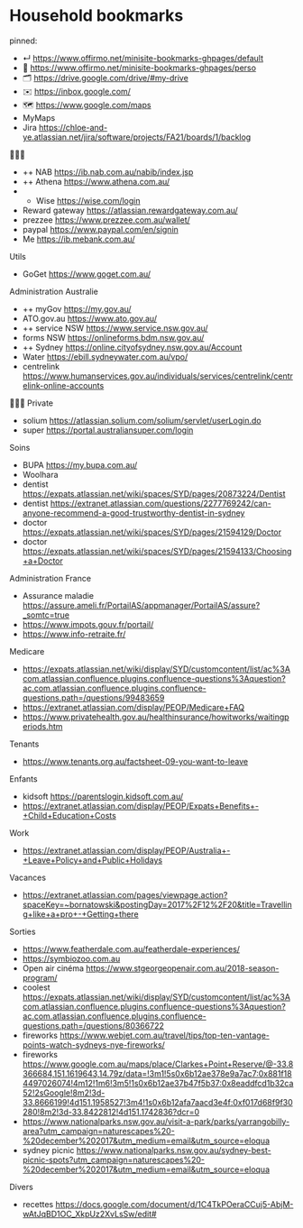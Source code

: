 # Household bookmarks


pinned:
- ↵ https://www.offirmo.net/minisite-bookmarks-ghpages/default
- 🔖 https://www.offirmo.net/minisite-bookmarks-ghpages/perso
- 🗂️ https://drive.google.com/drive/#my-drive
- ✉️ https://inbox.google.com/
- 🗺️ https://www.google.com/maps
- MyMaps
- Jira https://chloe-and-ye.atlassian.net/jira/software/projects/FA21/boards/1/backlog


💸💸💸
- ++ NAB https://ib.nab.com.au/nabib/index.jsp
- ++ Athena https://www.athena.com.au/
- + Wise https://wise.com/login
- Reward gateway https://atlassian.rewardgateway.com.au/
- prezzee https://www.prezzee.com.au/wallet/
- paypal https://www.paypal.com/en/signin
- Me https://ib.mebank.com.au/


Utils
- GoGet https://www.goget.com.au/


Administration Australie
- ++ myGov https://my.gov.au/
- ATO.gov.au https://www.ato.gov.au/
- ++ service NSW https://www.service.nsw.gov.au/
- forms NSW https://onlineforms.bdm.nsw.gov.au/
- ++ Sydney https://online.cityofsydney.nsw.gov.au/Account
- Water https://ebill.sydneywater.com.au/vpo/
- centrelink https://www.humanservices.gov.au/individuals/services/centrelink/centrelink-online-accounts


💸💸💸 Private
- solium https://atlassian.solium.com/solium/servlet/userLogin.do
- super https://portal.australiansuper.com/login


Soins
- BUPA https://my.bupa.com.au/
- Woolhara
- dentist https://expats.atlassian.net/wiki/spaces/SYD/pages/20873224/Dentist
- dentist https://extranet.atlassian.com/questions/2277769242/can-anyone-recommend-a-good-trustworthy-dentist-in-sydney
- doctor https://expats.atlassian.net/wiki/spaces/SYD/pages/21594129/Doctor
- doctor https://expats.atlassian.net/wiki/spaces/SYD/pages/21594133/Choosing+a+Doctor







Administration France
- Assurance maladie https://assure.ameli.fr/PortailAS/appmanager/PortailAS/assure?_somtc=true
- https://www.impots.gouv.fr/portail/
- https://www.info-retraite.fr/



Medicare
* https://expats.atlassian.net/wiki/display/SYD/customcontent/list/ac%3Acom.atlassian.confluence.plugins.confluence-questions%3Aquestion?ac.com.atlassian.confluence.plugins.confluence-questions.path=/questions/99483659
* https://extranet.atlassian.com/display/PEOP/Medicare+FAQ
* https://www.privatehealth.gov.au/healthinsurance/howitworks/waitingperiods.htm


Tenants
* https://www.tenants.org.au/factsheet-09-you-want-to-leave


Enfants
- kidsoft https://parentslogin.kidsoft.com.au/
- https://extranet.atlassian.com/display/PEOP/Expats+Benefits+-+Child+Education+Costs


Work
- https://extranet.atlassian.com/display/PEOP/Australia+-+Leave+Policy+and+Public+Holidays


Vacances
- https://extranet.atlassian.com/pages/viewpage.action?spaceKey=~bornatowski&postingDay=2017%2F12%2F20&title=Travelling+like+a+pro+-+Getting+there


Sorties
- https://www.featherdale.com.au/featherdale-experiences/
- https://symbiozoo.com.au
- Open air cinéma https://www.stgeorgeopenair.com.au/2018-season-program/
- coolest https://expats.atlassian.net/wiki/display/SYD/customcontent/list/ac%3Acom.atlassian.confluence.plugins.confluence-questions%3Aquestion?ac.com.atlassian.confluence.plugins.confluence-questions.path=/questions/80366722
- fireworks https://www.webjet.com.au/travel/tips/top-ten-vantage-points-watch-sydneys-nye-fireworks/
- fireworks https://www.google.com.au/maps/place/Clarkes+Point+Reserve/@-33.8366684,151.1619643,14.79z/data=!3m1!5s0x6b12ae378e9a7ac7:0x881f184497026074!4m12!1m6!3m5!1s0x6b12ae37b47f5b37:0x8eaddfcd1b32ca52!2sGoogle!8m2!3d-33.8666199!4d151.1958527!3m4!1s0x6b12afa7aacd3e4f:0xf017d68f9f30280!8m2!3d-33.8422812!4d151.1742836?dcr=0
- https://www.nationalparks.nsw.gov.au/visit-a-park/parks/yarrangobilly-area?utm_campaign=naturescapes%20-%20december%202017&utm_medium=email&utm_source=eloqua
- sydney picnic https://www.nationalparks.nsw.gov.au/sydney-best-picnic-spots?utm_campaign=naturescapes%20-%20december%202017&utm_medium=email&utm_source=eloqua

Divers
- recettes https://docs.google.com/document/d/1C4TkPOeraCCuj5-AbjM-wAtJqBD1OC_XkpUz2XvLsSw/edit#
